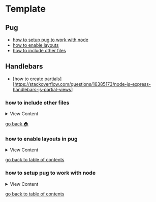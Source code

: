 # Template

## Pug

- [how to setup pug to work with node][setup-pug]
- [how to enable layouts][pug-layout]
- [how to include other files][inc-pug]


## Handlebars

- [how to create partials][https://stackoverflow.com/questions/16385173/node-js-express-handlebars-js-partial-views]

[inc-pug]:#how-to-include-other-files
[pug-layout]:#how-to-enable-layouts-in-pug
[setup-pug]:#how-to-setup-pug-to-work-with-node
[home]:#template


### how to include other files

<details>
<summary>
View Content
</summary>

:link: **Reference**

- [pugjs](https://pugjs.org/language/includes.html)
---

If you want to include files, and you already set up pug to allow different layouts to be used. 
All you have to do is add the **include** keyword followed by the path to the file you want to 
include. Also, it might be important to add the comment of the name of the file for every. I cannot
confirm if it is required or not.

**In the layout file**

```pug
 //- layout.pug
doctype html
html(lang='en')
  head
    link(href="https://cdn.jsdelivr.net/npm/bootstrap@5.0.2/dist/css/bootstrap.min.css" rel="stylesheet" integrity="sha384-EVSTQN3/azprG1Anm3QDgpJLIm9Nao0Yz1ztcQTwFspd3yD65VohhpuuCOmLASjC" crossorigin="anonymous")
    script(src="https://cdn.jsdelivr.net/npm/bootstrap@5.0.2/dist/js/bootstrap.bundle.min.js" integrity="sha384-MrcW6ZMFYlzcLA8Nl+NtUVF0sA7MsXsP1UyJoMp4YLEuNSfAP+JcXn/tWtIaxVXM" crossorigin="anonymous")
    title My Site - Pug!

  body(class="bg-light")
    //- This is the include file
    include ../header/header-main.pug
    block content
    footer 
```

**In the header-main file**

```pug

header 
    nav(class="nav border bg-white")
        a(class="nav-link active" aria-current="page" href="/") Home
        a(class="nav-link" href="/users") Users
        a(class="nav-link" href="/chat") Chat
        a(class="nav-link" href="#" tabindex="-1" aria-disabled="true") Disabled

```

I'm pretty sure that's all you have to do as long as you have the path to the views set and the layouts also set in app/index.js

</details>

[go back :house:][home]


### how to enable layouts in pug

<details>
<summary>
View Content
</summary>

:link: **Reference**
- [stackoverflow](https://stackoverflow.com/questions/5858218/how-can-i-render-inline-javascript-with-jade-pug)
---

It's a pretty simple code you have to implement to direct where your layout files are located  in the `app.js` file. And, then you have to extend the layout in the pug file you want like you will see in the example.

```js
// Within your app.js file make sure add the app.locals.basedir property
app.set("view engine","pug");
app.locals.basedir = path.join(__dirname,"mvc/views"); // setting the layout path
app.set("views",path.join(__dirname,"mvc/views")); 
app.use(express.static(path.join(__dirname,'public')));
app.use(body.json());
app.use(body.urlencoded({extended:true}));
app.use(cookie());

```

1. Create your layout file 

```
  touch mvc/views/layouts/layout.pug
```

2. Add some code like this 

```html
//- layout.pug
doctype html
html(lang='en')
  head
    link(href="https://cdn.jsdelivr.net/npm/bootstrap@5.0.2/dist/css/bootstrap.min.css" rel="stylesheet" integrity="sha384-EVSTQN3/azprG1Anm3QDgpJLIm9Nao0Yz1ztcQTwFspd3yD65VohhpuuCOmLASjC" crossorigin="anonymous")
    script(src="https://cdn.jsdelivr.net/npm/bootstrap@5.0.2/dist/js/bootstrap.bundle.min.js" integrity="sha384-MrcW6ZMFYlzcLA8Nl+NtUVF0sA7MsXsP1UyJoMp4YLEuNSfAP+JcXn/tWtIaxVXM" crossorigin="anonymous")
    title My Site - Pug!

  body(class="bg-light")
    block content
    footer 

```

3. Now in the file that you want to extend the layout add the `extends` keyword followed by the path relative to the current file

```
//- index.pug
extends /layouts/layout.pug 

block content 
    div(class="container mt-3 bg-white")
        h1(class="text-center") Hello, from Pug Again!
        form(method="post" action="/store/user")
            div(class="mb-3")
                label(for="exampleInputEmail1" class="form-label") Email address
                input(type="email" name="username" class="form-control" id="exampleInputEmail1" aria-describedby="emailHelp")
                div(id="emailHelp" class="form-text") We'll never share your email with anyone else.
            div(class="mb-3")
                label(for="exampleInputPassword1" class="form-label") Password
                input(type="password" name="password" class="form-control" id="exampleInputPassword1" )

            button(type="submit" class="btn btn-primary") Submit
```

that's pretty much it.

</details>

[go back to table of contents][home]

### how to setup pug to work with node

<details>
<summary>
View Content
</summary>

:link: **Reference**
- [using template engines with express](https://expressjs.com/en/guide/using-template-engines.html)
---

1. First install pug library

```
npm i pug --save
```

2. Now just add the `app.set()` method in your index file like so 

```js
var express = require('express');
var body = require('body-parser');
var cookie = require('cookie-parser');
var path = require('path');
var app = express();
var ip =  process.env.IP || 'localhost'; 
var cors = require("cors");
var port = process.env.PORT || 3001;
var routes = require('./mvc/routes/router')
require('dotenv').config();


app.use(cors());
app.set("view engine","pug");// this is only method you need to set to get pug to run
app.set("views",path.join(__dirname,"mvc/views")); // also you need set the views path as well
app.use(express.static(path.join(__dirname,'public')));
app.use(body.json());
app.use(body.urlencoded({extended:true}));
app.use(cookie());

app.use("/", routes);

app.use(function(req,res,next){
	if(res.status(404)){
	  res.render('error/400');
	}

    next();
});

app.use(function(err,req,res,next){
      if(res.status(500)){
    	  var title = err;
        res.render('error/500',{errTitle:title});
    }else if(res.status(502)){
        res.render('error/500',{errTitle:502});
    }else if(res.status(503)){
        res.render('error/500',{errTitle:503});
    }
})


app.listen(port, ip, function(){
    var n = process.env.APP_ENV;
    const code = require('crypto').randomBytes(64).toString('hex');
    console.log("node connected to "+port);
    console.log("node environment is in "+n)
})

```

3. Honestly, that's about it. I was surprised it was that easy

</details>

[go back to table of contents][home]
